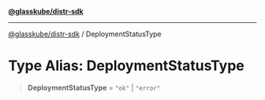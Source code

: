 [**@glasskube/distr-sdk**](../README.md)

---

[@glasskube/distr-sdk](../README.md) / DeploymentStatusType

# Type Alias: DeploymentStatusType

> **DeploymentStatusType** = `"ok"` \| `"error"`
